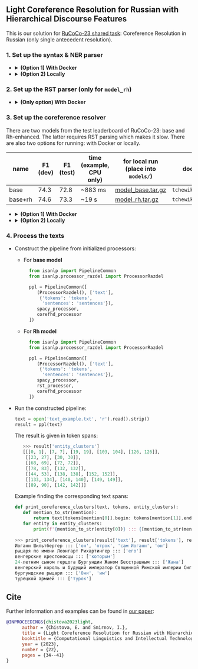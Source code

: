 ## Light Coreference Resolution for Russian with Hierarchical Discourse Features

This is our solution for [RuCoCo-23 shared task](https://www.dialog-21.ru/en/evaluation/2023/rucoco/): Coreference Resolution in Russian (only single antecedent resolution).

### 1. Set up the syntax & NER parser

- <details> <summary> <b>(Option 1) With Docker</b> </summary>
  
   * Run the container locally or remotely using the following command:
      ```commandline
         docker run --rm -d -p 3334:3333 --name spacy_ru tchewik/isanlp_spacy:ru
      ```   
   * Connect to it from Python: 
     ```python
     from isanlp.processor_remote import ProcessorRemote
      
     spacy_address = ['0.0.0.0', 3334]
     spacy_processor = (ProcessorRemote(spacy_address[0], spacy_address[1], '0'),
                        ['tokens', 'sentences'],
                        {'lemma': 'lemma',
                         'postag': 'postag',
                         'morph': 'morph',
                         'syntax_dep_tree': 'syntax_dep_tree',
                         'entities': 'entities'})
     ```
  </details>

- <details> <summary> <b>(Option 2) Locally</b> </summary>
  
   * Download the model
      ```commandline
     python -m spacy download ru_core_news_lg
      ``` 
   * Initialize in Python using [`ProcessorSpaCy`](https://github.com/IINemo/isanlp/blob/master/src/isanlp/processor_spacy.py)
      ```python
     from isanlp.processor_spacy import ProcessorSpaCy

     spacy_processor = (ProcessorSpaCy(model_name='ru_core_news_lg'),
                        ['tokens', 'sentences'],
                        {'lemma': 'lemma',
                         'postag': 'postag',
                         'morph': 'morph',
                         'syntax_dep_tree': 'syntax_dep_tree',
                         'entities': 'entities'})
      ```

### 2. Set up the RST parser (only for `model_rh`)

- <details> <summary> <b>(Only option) With Docker</b> </summary>
  
   * Run the container locally or remotely using the following command:
      ```commandline
      docker run --rm -d -p 3335:3333 --name rst_ru tchewik/isanlp_rst:2.1-rstreebank
      ```   
   * Connect to it from Python: 
     ```python
     from isanlp.processor_remote import ProcessorRemote
     
     rst_address = ['0.0.0.0', 3335]
     rst_processor = (ProcessorRemote(rst_address[0], rst_address[1], 'default'),
                      ['text', 'tokens', 'sentences', 'postag', 'morph', 'lemma', 'syntax_dep_tree'],
                      {'rst': 'rst'})
     ```
   
  </details>

### 3. Set up the coreference resolver

There are two models from the test leaderboard of RuCoCo-23: base and Rh-enhanced. The latter requires RST parsing which makes it slow. There are also two options for running: with Docker or locally.

| name    | F1 (dev) | F1 (test) | time (example, <br/>CPU only) | for local run <br/> (place into `models/`)                                     | docker image           |
|---------|----------|-----------|-------------------------------|--------------------------------------------------------------------------------|------------------------|
| base    | 74.3     | 72.8      | ~883 ms                       | [model_base.tar.gz](https://1drv.ms/u/s!AtBVo9P3Lsqihk5asX-XcK0s1CP8?e=vpZm9B) | `tchewik/corefhd:base` |
| base+rh | 74.6     | 73.3      | ~19 s                         | [model_rh.tar.gz](https://1drv.ms/u/s!AtBVo9P3Lsqihk3P5QZfn44v2ldJ?e=EybhCL)   | `tchewik/corefhd:rh`   |


- <details> <summary> <b>(Option 1) With Docker</b> </summary>
  
   * Run the [container](https://hub.docker.com/r/tchewik/isanlp_corefhd) locally or remotely using the following command using selected tag (`base` or `rh`):
      ```commandline
         docker run --rm -d -p 3336:3333 --name corefhd tchewik/isanlp_corefhd:<tag>
      ```   
   * Connect to it from Python: 
     ```python
     from isanlp.processor_remote import ProcessorRemote
     
     coref_address = ['0.0.0.0', 3336]
     
     # Base model
     corefhd = (ProcessorRemote(coref_address[0], coref_address[1], 'default'),
                ['text', 'tokens', 'sentences',
                 'lemma', 'postag', 'syntax_dep_tree', 'entities'],
                {'entity_clusters': 'entity_clusters'})
     
     # Rh model
     corefhd = (ProcessorRemote(coref_address[0], coref_address[1], 'default'),
                ['text', 'tokens', 'sentences',
                 'lemma', 'postag', 'syntax_dep_tree', 'entities', 'rst'],
                {'entity_clusters': 'entity_clusters'})
     ```
   
  </details>

- <details> <summary> <b>(Option 2) Locally</b> </summary>
  
  * Download the model as `models/model_base.tar.gz` or `models/model_rh.tar.gz` (link in the table).
  * Find the python path for allennlp and update for LUKE (see [`load_custom_allennlp_scripts.bash`](load_custom_allennlp_scripts.bash))
  * Initialize in Python using [`ProcessorCorefHD`](processor_corefhd.py):
     ```python
     from processor_corefhd import ProcessorCorefHD

     # Base model
     corefhd_processor = (ProcessorCorefHD(cuda_device=-1, use_discourse=False),
                ['text', 'tokens', 'sentences',
                 'lemma', 'postag', 'syntax_dep_tree', 'entities'],
                {0: 'entity_clusters'})
    
     # Rh model
     corefhd_processor = (ProcessorCorefHD(cuda_device=-1, use_discourse=True),
                ['text', 'tokens', 'sentences',
                 'lemma', 'postag', 'syntax_dep_tree', 'entities', 'rst'],
                {'entity_clusters': 'entity_clusters'})
    ```
  </details>

### 4. Process the texts

   * Construct the pipeline from initialized processors:
     * For <b>base model</b>
        ```python
          from isanlp import PipelineCommon
          from isanlp.processor_razdel import ProcessorRazdel
     
          ppl = PipelineCommon([
             (ProcessorRazdel(), ['text'],
              {'tokens': 'tokens',
               'sentences': 'sentences'}),
             spacy_processor,
             corefhd_processor
          ])
        ```
       
      * For <b>Rh model</b>
        ```python
          from isanlp import PipelineCommon
          from isanlp.processor_razdel import ProcessorRazdel
     
          ppl = PipelineCommon([
             (ProcessorRazdel(), ['text'],
              {'tokens': 'tokens',
               'sentences': 'sentences'}),
             spacy_processor,
             rst_processor,
             corefhd_processor
          ])
        ```
   
* Run the constructed pipeline:
   ```python
   text = open('text_example.txt', 'r').read().strip()
   result = ppl(text)
   ```
  The result is given in token spans:
   ```python
      >>> result['entity_clusters']
      [[[0, 1], [7, 7], [19, 19], [103, 104], [126, 126]],
       [[23, 27], [30, 30]],
       [[68, 69], [72, 72]],
       [[78, 83], [132, 132]],
       [[44, 53], [138, 138], [152, 152]],
       [[133, 134], [140, 140], [149, 149]],
       [[89, 90], [142, 142]]]
   ```
  Example finding the corresponding text spans:
  ```python
  def print_coreference_clusters(text, tokens, entity_clusters):
     def mention_to_str(mention):
         return text[tokens[mention[0]].begin: tokens[mention[1]].end]
     for entity in entity_clusters:
         print(f'{mention_to_str(entity[0])} ::: {[mention_to_str(mention) for mention in entity[1:]]}')
     
  >>> print_coreference_clusters(result['text'], result['tokens'], result['entity_clusters'])
  Иоганн Шильтбергер ::: ['он', 'отрок', 'сам Иоганн', 'он']
  рыцаря по имени Леонгарт Рихартингер ::: ['его']
  венгерские крестоносцы ::: ['которым']
  24-летним сыном герцога Бургундии Жаном Бесстрашным ::: ['Жана']
  венгерский король и будущий император Священной Римской империи Сигизмунд I ::: ['Сигизмунда', 'Сигизмунд']
  бургундские рыцари ::: ['Они', 'им']
  турецкой армией ::: ['турок']
  ```

## Cite
Further information and examples can be found in [our paper](https://www.dialog-21.ru/media/5887/chistovaeplussmirnovi109.pdf):

```bibtex
@INPROCEEDINGS{chistova2023light,
      author = {Chistova, E. and Smirnov, I.},
      title = {Light Coreference Resolution for Russian with Hierarchical Discourse Features},
      booktitle = {Computational Linguistics and Intellectual Technologies. Papers from the Annual International Conference "Dialogue" (2023)},
      year = {2023},
      number = {22},
      pages = {34--41}
}
```
